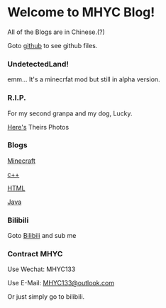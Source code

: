 # Welcome to MHYC Blog!

All of the Blogs are in Chinese.(?)

Goto [github](https://github.com/MHYCWasTaken/MHYCWasTaken.github.io) to see github files.

### UndetectedLand!
emm... It's a minecrfat mod but still in alpha version.

### R.I.P.

For my second granpa and my dog, Lucky.

[Here's](_posts/rip_photo.md) Theirs Photos

### Blogs

[Minecraft](_posts/minecraft_index.md)

[c++](_posts/cpp_index.md)

[HTML](_posts/html_indx.md)

[Java](_posts/java_index.md)

### Bilibili

Goto [Bilibili](https://space.bilibili.com/1251782597) and sub me

### Contract MHYC

Use Wechat: MHYC133

Use E-Mail: MHYC133@outlook.com

Or just simply go to bilibili.
